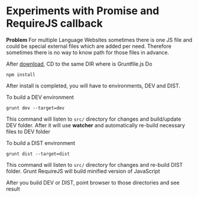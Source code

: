# Experiments with Promise and RequireJS callback

**Problem**
For multiple Language Websites sometimes there is one JS file and could be special external files which are added per need.
Therefore sometimes there is no way to know path for those files in advance.

After [download](https://github.com/Shwartz/promise/archive/master.zip), CD to the same DIR where is Gruntfile.js
Do 
```
npm install
```
After install is completed, you will have to environments, DEV and DIST.

To build a DEV environment 
```
grunt dev --target=dev
```
This command will listen to `src/` directory for changes and build/update DEV folder.
After it will use **watcher** and automatically re-build necessary files to DEV folder

To build a DIST environment 
```
grunt dist --target=dist
```

This command will listen to `src/` directory for changes and re-build DIST folder.
Grunt RequireJS will build minified version of JavaScript

After you build DEV or DIST, point browser to those directories and see result 